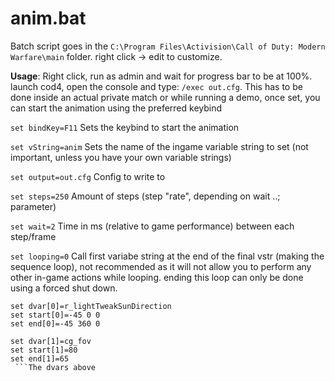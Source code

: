 # anim.bat
Batch script goes in the ```C:\Program Files\Activision\Call of Duty: Modern Warfare\main``` folder. right click -> edit to customize.

**Usage**: Right click, run as admin and wait for progress bar to be at 100%. launch cod4, open the console and type: `/exec out.cfg`. This has to be done inside an actual private match or while running a demo, once set, you can start the animation using the preferred keybind

`set bindKey=F11`
Sets the keybind to start the animation

`set vString=anim`
Sets the name of the ingame variable string to set (not important, unless you have your own variable strings)

`set output=out.cfg`
Config to write to

`set steps=250`
Amount of steps (step "rate", depending on wait ..; parameter) 

`set wait=2`
Time in ms (relative to game performance) between each step/frame

`set looping=0`
Call first variabe string at the end of the final vstr (making the sequence loop), not recommended as it will not allow you to perform any other in-game actions while looping. ending this loop can only be done using a forced shut down. 
```
set dvar[0]=r_lightTweakSunDirection
set start[0]=-45 0 0
set end[0]=-45 360 0

set dvar[1]=cg_fov
set start[1]=80
set end[1]=65
 ```The dvars above
